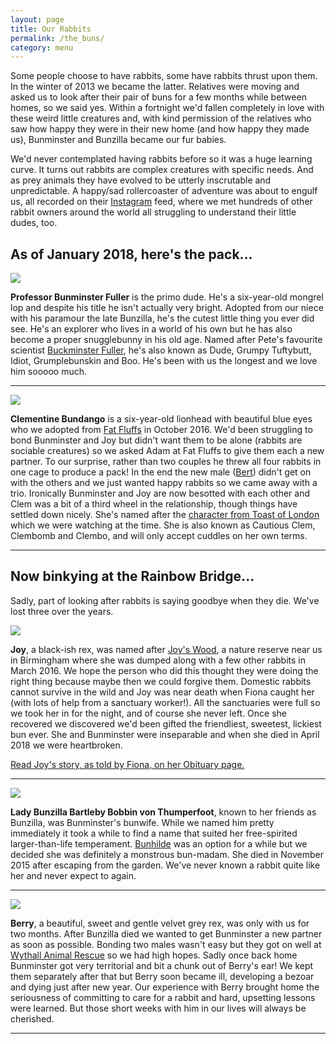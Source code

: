 ```yaml
---
layout: page
title: Our Rabbits
permalink: /the_buns/
category: menu
---
```


Some people choose to have rabbits, some have rabbits thrust upon them. In the winter of 2013 we became the latter. Relatives were moving and asked us to look after their pair of buns for a few months while between homes, so we said yes. Within a fortnight we'd fallen completely in love with these weird little creatures and, with kind permission of the relatives who saw how happy they were in their new home (and how happy they made us), Bunminster and Bunzilla became our fur babies.

We'd never contemplated having rabbits before so it was a huge learning curve. It turns out rabbits are complex creatures with specific needs. And as prey animals they have evolved to be utterly inscrutable and unpredictable. A happy/sad rollercoaster of adventure was about to engulf us, all recorded on their [Instagram](https://www.instagram.com/bunminster/) feed, where we met hundreds of other rabbit owners around the world all struggling to understand their little dudes, too.

## As of January 2018, here's the pack...

![](http://bunminster.uk/images/bunminster2.jpg)

**Professor Bunminster Fuller** is the primo dude. He's a six-year-old mongrel lop and despite his title he isn't actually very bright. Adopted from our niece with his paramour the late Bunzilla, he's the cutest little thing you ever did see. He's an explorer who lives in a world of his own but he has also become a proper snugglebunny in his old age. Named after Pete's favourite scientist [Buckminster Fuller](https://en.wikipedia.org/wiki/Buckminster_Fuller), he's also known as Dude, Grumpy Tuftybutt, Idiot, Grumplebunskin and Boo. He's been with us the longest and we love him sooooo much.

***

![](http://bunminster.uk/images/clem.jpg)

**Clementine Bundango** is a six-year-old lionhead with beautiful blue eyes who we adopted from [Fat Fluffs](http://www.fatfluffs.com/) in October 2016. We'd been struggling to bond Bunminster and Joy but didn't want them to be alone (rabbits are sociable creatures) so we asked Adam at Fat Fluffs to give them each a new partner. To our surprise, rather than two couples he threw all four rabbits in one cage to produce a pack! In the end the new male ([Bert](https://www.instagram.com/p/BUJN55uDoeY/)) didn't get on with the others and we just wanted happy rabbits so we came away with a trio. Ironically Bunminster and Joy are now besotted with each other and Clem was a bit of a third wheel in the relationship, though things have settled down nicely. She's named after the [character from Toast of London](https://www.youtube.com/watch?v=7NIkFTP12cU) which we were watching at the time. She is also known as Cautious Clem, Clembomb and Clembo, and will only accept cuddles on her own terms.

***

## Now binkying at the Rainbow Bridge...

Sadly, part of looking after rabbits is saying goodbye when they die. We've lost three over the years.

![](http://bunminster.uk/images/joy3.jpg)

**Joy**, a black-ish rex, was named after [Joy's Wood](http://www.bbcwildlife.org.uk/moseley-bog-joys-wood), a nature reserve near us in Birmingham where she was dumped along with a few other rabbits in March 2016. We hope the person who did this thought they were doing the right thing because maybe then we could forgive them. Domestic rabbits cannot survive in the wild and Joy was near death when Fiona caught her (with lots of help from a sanctuary worker!). All the sanctuaries were full so we took her in for the night, and of course she never left. Once she recovered we discovered we'd been gifted the friendliest, sweetest, lickiest bun ever. She and Bunminster were inseparable and when she died in April 2018 we were heartbroken. 

[Read Joy's story, as told by Fiona, on her Obituary page.](http://bunminster.uk/joy_obit/) 

***  

![](http://bunminster.uk/images/bunzilla.jpg)

**Lady Bunzilla Bartleby Bobbin von Thumperfoot**, known to her friends as Bunzilla, was Bunminster's bunwife. While we named him pretty immediately it took a while to find a name that suited her free-spirited larger-than-life temperament. [Bunhilde](https://en.wikipedia.org/wiki/Brynhildr) was an option for a while but we decided she was definitely a monstrous bun-madam. She died in November 2015 after escaping from the garden. We've never known a rabbit quite like her and never expect to again.

***

![](http://bunminster.uk/images/berry.jpg)

**Berry**, a beautiful, sweet and gentle velvet grey rex, was only with us for two months. After Bunzilla died we wanted to get Bunminster a new partner as soon as possible. Bonding two males wasn't easy but they got on well at [Wythall Animal Rescue](https://wythallanimalrescue.org) so we had high hopes. Sadly once back home Bunminster got very territorial and bit a chunk out of Berry's ear! We kept them separately after that but Berry soon became ill, developing a bezoar and dying just after new year. Our experience with Berry brought home the seriousness of committing to care for a rabbit and hard, upsetting lessons were learned. But those short weeks with him in our lives will always be cherished.

***
